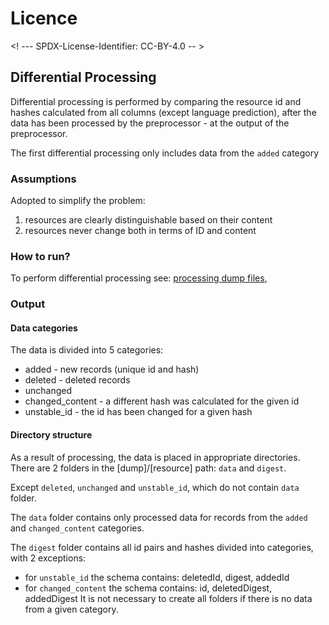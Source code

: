 # Licence

<! --- SPDX-License-Identifier: CC-BY-4.0  -- >

## Differential Processing

Differential processing is performed by comparing the resource id and hashes calculated from 
all columns (except language prediction), after the data has been processed by the preprocessor - 
at the output of the preprocessor.

The first differential processing only includes data from the `added` category

### Assumptions

Adopted to simplify the problem:

1. resources are clearly distinguishable based on their content
2. resources never change both in terms of ID and content

### How to run?

To perform differential processing see: [processing dump files](../operations/Operations.md#processing-dump-files),

### Output 

#### Data categories

The data is divided into 5 categories:
- added - new records (unique id and hash)
- deleted - deleted records
- unchanged
- changed_content - a different hash was calculated for the given id
- unstable_id - the id has been changed for a given hash

#### Directory structure

As a result of processing, the data is placed in appropriate directories.
There are 2 folders in the [dump]/[resource] path: `data` and `digest`.

Except `deleted`, `unchanged` and `unstable_id`, which do not contain `data` folder.

The `data` folder contains only processed data for records from the `added` and `changed_content` categories.

The `digest` folder contains all id pairs and hashes divided into categories, with 2 exceptions:
- for `unstable_id` the schema contains: deletedId, digest, addedId 
- for `changed_content` the schema contains: id, deletedDigest, addedDigest
It is not necessary to create all folders if there is no data from a given category.